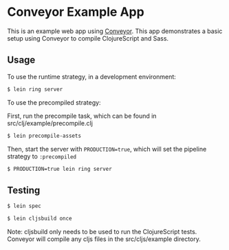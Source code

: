 # Conveyor Example App
This is an example web app using [Conveyor](https://github.com/mylesmegyesi/conveyor). This app demonstrates a basic setup using Conveyor to compile ClojureScript and Sass.

## Usage
To use the runtime strategy, in a development environment:

```bash
$ lein ring server
```
To use the precompiled strategy:

First, run the precompile task, which can be found in src/clj/example/precompile.clj

```bash
$ lein precompile-assets
```

Then, start the server with `PRODUCTION=true`, which will set the pipeline strategy to `:precompiled`

```bash
$ PRODUCTION=true lein ring server
```

## Testing
```bash
$ lein spec
```
```bash
$ lein cljsbuild once
```
Note: cljsbuild only needs to be used to run the ClojureScript tests. Conveyor will compile any cljs files in the src/cljs/example directory.
